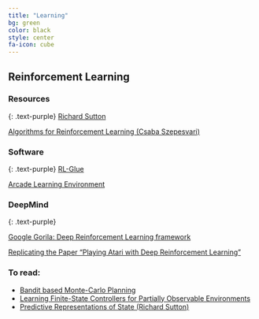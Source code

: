 ```yaml
---
title: "Learning"
bg: green
color: black
style: center
fa-icon: cube
---
```


## Reinforcement Learning

### Resources
{: .text-purple}
[Richard Sutton](http://webdocs.cs.ualberta.ca/~sutton/)

[Algorithms for Reinforcement Learning (Csaba Szepesvari)](http://www.morganclaypool.com/doi/pdf/10.2200/S00268ED1V01Y201005AIM009)

### Software
{: .text-purple}
[RL-Glue](http://glue.rl-community.org/wiki/Main_Page)

[Arcade Learning Environment](http://www.arcadelearningenvironment.org/)

### DeepMind
{: .text-purple}

<a href="http://www.iclr.cc/lib/exe/fetch.php?media=iclr2015:silver-iclr2015.pdf#22">
Google Gorila: Deep Reinforcement Learning framework
</a>

[Replicating the Paper “Playing Atari with Deep Reinforcement Learning”](https://courses.cs.ut.ee/MTAT.03.291/2014_spring/uploads/Main/Replicating%20DeepMind.pdf)

### To read:

- [Bandit based Monte-Carlo Planning](http://www.researchgate.net/profile/Csaba_Szepesvari/publication/221112399_Bandit_Based_Monte-Carlo_Planning/links/0912f50b26187c1b5f000000.pdf)
- [Learning Finite-State Controllers for Partially Observable Environments](http://arxiv.org/pdf/1301.6721.pdf)
- [Predictive Representations of State (Richard Sutton)](http://web.eecs.umich.edu/~baveja/Papers/psr.pdf)